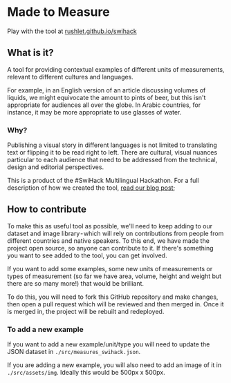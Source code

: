 # Made to Measure
Play with the tool at [rushlet.github.io/swihack](rushlet.github.io/swihack)

## What is it?
A tool for providing contextual examples of different units of measurements, relevant to different cultures and languages. 

For example, in an English version of an article discussing volumes of liquids, we might equivocate the amount to pints of beer, but this isn't appropriate for audiences all over the globe. In Arabic countries, for instance, it may be more appropriate to use glasses of water.

### Why?
Publishing a visual story in different languages is not limited to translating text or flipping it to be read right to left. There are cultural, visual nuances particular to each audience that need to be addressed from the technical, design and editorial perspectives.

This is a product of the #SwiHack Multilingual Hackathon. For a full description of how we created the tool, [read our blog post](#);

## How to contribute
To make this as useful tool as possible, we'll need to keep adding to our dataset and image library - which will rely on contributions from people from different countries and native speakers. To this end, we have made the project open source, so anyone can contribute to it. If there's something you want to see added to the tool, you can get involved.

If you want to add some examples, some new units of measurements or types of measurement (so far we have area, volume, height and weight but there are so many more!) that would be brilliant. 

To do this, you will need to fork this GitHub repository and make changes, then open a pull request which will be reviewed and then merged in. Once it is merged in, the project will be rebuilt and redeployed.

###  To add a new example
If you want to add a new example/unit/type you will need to update the JSON dataset in `./src/measures_swihack.json`.

If you are adding a new example, you will also need to add an image of it in `./src/assets/img`. Ideally this would be 500px x 500px.
